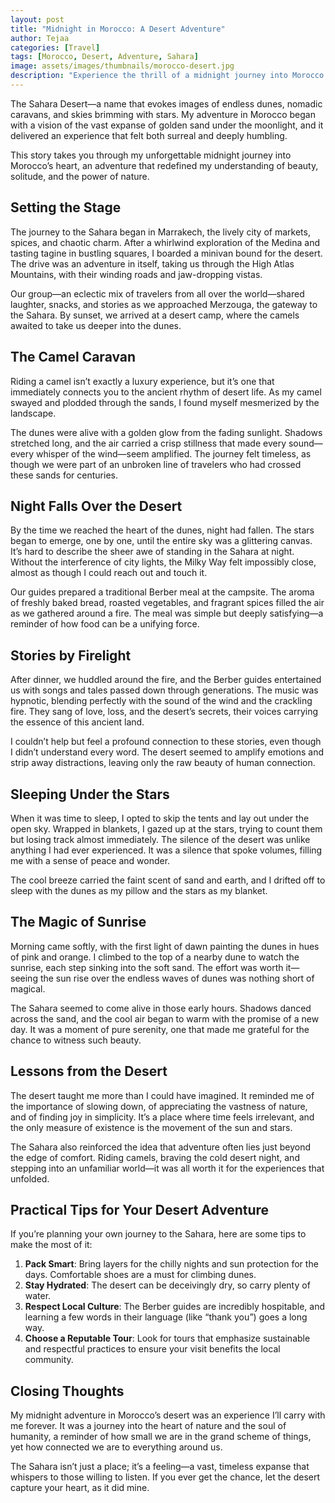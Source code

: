 ```yaml
---
layout: post
title: "Midnight in Morocco: A Desert Adventure"
author: Tejaa
categories: [Travel]
tags: [Morocco, Desert, Adventure, Sahara]
image: assets/images/thumbnails/morocco-desert.jpg
description: "Experience the thrill of a midnight journey into Morocco's Sahara Desert, where stars light the way and sand whispers stories of the past."
---
```


The Sahara Desert—a name that evokes images of endless dunes, nomadic caravans, and skies brimming with stars. My adventure in Morocco began with a vision of the vast expanse of golden sand under the moonlight, and it delivered an experience that felt both surreal and deeply humbling.

This story takes you through my unforgettable midnight journey into Morocco’s heart, an adventure that redefined my understanding of beauty, solitude, and the power of nature.

## Setting the Stage

The journey to the Sahara began in Marrakech, the lively city of markets, spices, and chaotic charm. After a whirlwind exploration of the Medina and tasting tagine in bustling squares, I boarded a minivan bound for the desert. The drive was an adventure in itself, taking us through the High Atlas Mountains, with their winding roads and jaw-dropping vistas.

Our group—an eclectic mix of travelers from all over the world—shared laughter, snacks, and stories as we approached Merzouga, the gateway to the Sahara. By sunset, we arrived at a desert camp, where the camels awaited to take us deeper into the dunes.

## The Camel Caravan

Riding a camel isn’t exactly a luxury experience, but it’s one that immediately connects you to the ancient rhythm of desert life. As my camel swayed and plodded through the sands, I found myself mesmerized by the landscape. 

The dunes were alive with a golden glow from the fading sunlight. Shadows stretched long, and the air carried a crisp stillness that made every sound—every whisper of the wind—seem amplified. The journey felt timeless, as though we were part of an unbroken line of travelers who had crossed these sands for centuries.

## Night Falls Over the Desert

By the time we reached the heart of the dunes, night had fallen. The stars began to emerge, one by one, until the entire sky was a glittering canvas. It’s hard to describe the sheer awe of standing in the Sahara at night. Without the interference of city lights, the Milky Way felt impossibly close, almost as though I could reach out and touch it.

Our guides prepared a traditional Berber meal at the campsite. The aroma of freshly baked bread, roasted vegetables, and fragrant spices filled the air as we gathered around a fire. The meal was simple but deeply satisfying—a reminder of how food can be a unifying force.

## Stories by Firelight

After dinner, we huddled around the fire, and the Berber guides entertained us with songs and tales passed down through generations. The music was hypnotic, blending perfectly with the sound of the wind and the crackling fire. They sang of love, loss, and the desert’s secrets, their voices carrying the essence of this ancient land.

I couldn’t help but feel a profound connection to these stories, even though I didn’t understand every word. The desert seemed to amplify emotions and strip away distractions, leaving only the raw beauty of human connection.

## Sleeping Under the Stars

When it was time to sleep, I opted to skip the tents and lay out under the open sky. Wrapped in blankets, I gazed up at the stars, trying to count them but losing track almost immediately. The silence of the desert was unlike anything I had ever experienced. It was a silence that spoke volumes, filling me with a sense of peace and wonder.

The cool breeze carried the faint scent of sand and earth, and I drifted off to sleep with the dunes as my pillow and the stars as my blanket.

## The Magic of Sunrise

Morning came softly, with the first light of dawn painting the dunes in hues of pink and orange. I climbed to the top of a nearby dune to watch the sunrise, each step sinking into the soft sand. The effort was worth it—seeing the sun rise over the endless waves of dunes was nothing short of magical. 

The Sahara seemed to come alive in those early hours. Shadows danced across the sand, and the cool air began to warm with the promise of a new day. It was a moment of pure serenity, one that made me grateful for the chance to witness such beauty.

## Lessons from the Desert

The desert taught me more than I could have imagined. It reminded me of the importance of slowing down, of appreciating the vastness of nature, and of finding joy in simplicity. It’s a place where time feels irrelevant, and the only measure of existence is the movement of the sun and stars.

The Sahara also reinforced the idea that adventure often lies just beyond the edge of comfort. Riding camels, braving the cold desert night, and stepping into an unfamiliar world—it was all worth it for the experiences that unfolded.

## Practical Tips for Your Desert Adventure

If you’re planning your own journey to the Sahara, here are some tips to make the most of it:

1. **Pack Smart**: Bring layers for the chilly nights and sun protection for the days. Comfortable shoes are a must for climbing dunes.
2. **Stay Hydrated**: The desert can be deceivingly dry, so carry plenty of water.
3. **Respect Local Culture**: The Berber guides are incredibly hospitable, and learning a few words in their language (like “thank you”) goes a long way.
4. **Choose a Reputable Tour**: Look for tours that emphasize sustainable and respectful practices to ensure your visit benefits the local community.

## Closing Thoughts

My midnight adventure in Morocco’s desert was an experience I’ll carry with me forever. It was a journey into the heart of nature and the soul of humanity, a reminder of how small we are in the grand scheme of things, yet how connected we are to everything around us.

The Sahara isn’t just a place; it’s a feeling—a vast, timeless expanse that whispers to those willing to listen. If you ever get the chance, let the desert capture your heart, as it did mine.
